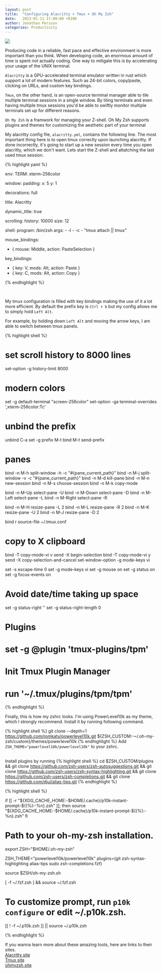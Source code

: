 ```yaml
---
layout: post
title:  "Configuring Alacritty + Tmux + Oh My Zsh"
date:   2023-01-11 17:00:00 +0100
author: Jonathan Persson
categories: Productivity
---
```


<img src="{{ site.baseurl }}/assets/terminalConfig.png">

Producing code in a reliable, fast pace and effective environment is more important than you think. When developing code, an enormous amount of time is spent *not* actually coding. One way to mitigate this is by accelerating your usage of the UNIX terminal.

`Alacritty` is a GPU-accelerated terminal emulator written in rust which support a lot of modern features. Such as 24-bit colors, copy/paste, clicking on URLs, and custom key bindings.

`Tmux`, on the other hand, is an open-source terminal manager able to tile multiple terminal sessions in a single window. By tiling terminals and even having multiple tmux sessions you'd be able to swiftly monitor multiple terminals set up for different reasons.

`Oh My Zsh` is a framwork for managing your Z-shell. Oh My Zsh supports plugins and themes for customizing the aesthetic part of your terminal

My alacritty config file, `alacritty.yml`, contains the following line. The most important thing here is to open tmux correctly upon launching alacritty. If done incorrectly, it's going to start up a new session every time you open alacritty, which we don't want. Lets start the Z-shell and attatching the last used tmux session.

{% highlight yaml %}

env:
  TERM: xterm-256color

window:
  padding:
    x: 5
    y: 1

  decorations: full

  title: Alacritty

  dynamic_title: true

scrolling:
  history: 10000
  size: 12

shell:
  program: /bin/zsh
  args:
    - -l
    - -c
    - "tmux attach || tmux"

mouse_bindings:
  - { mouse: Middle, action: PasteSelection }

key_bindings:
  - { key: V, mods: Alt, action: Paste }
  - { key: C, mods: Alt, action: Copy }

{% endhighlight %}

<br>

My tmux configuration is filled with key bindings making the use of it a lot more efficient. By default the prefix key is `Ctrl + b` but my config allows me to simply hold `Left Alt`.

For example, by holding down `Left Alt` and moving the arrow keys, I am able to switch between tmux panels.

{% highlight shell %}
# set scroll history to 8000 lines
set-option -g history-limit 8000

# modern colors
set -g default-terminal "screen-256color"
set-option -ga terminal-overrides ',xterm-256color:Tc'

# unbind the prefix
unbind C-a
set -g prefix M-t
bind M-t send-prefix

# panes
bind -n M-h split-window -h -c "#{pane_current_path}"
bind -n M-j split-window -v -c "#{pane_current_path}"
bind -n M-d kill-pane
bind -n M-n new-session
bind -n M-s choose-session
bind -n M-k copy-mode

bind -n M-Up select-pane -U 
bind -n M-Down select-pane -D
bind -n M-Left select-pane -L 
bind -n M-Right select-pane -R 

bind -n M-H resize-pane -L 2
bind -n M-L resize-pane -R 2
bind -n M-K resize-pane -U 2
bind -n M-J resize-pane -D 2

bind r source-file ~/.tmux.conf

# copy to X clipboard
bind -T copy-mode-vi v send -X begin-selection
bind -T copy-mode-vi y send -X copy-selection-and-cancel
set-window-option -g mode-keys vi

set -s escape-time 0
set -g mode-keys vi
set -g mouse on
set -g status on
set -g focus-events on

# Avoid date/time taking up space
set -g status-right ''
set -g status-right-length 0

# Plugins
# set -g @plugin 'tmux-plugins/tpm'
# Init Tmux Plugin Manager
# run '~/.tmux/plugins/tpm/tpm'

{% endhighlight %}

Finally, this is how my zshrc looks. I'm using PowerLevel10k as my theme, which I strongly recommend. 
Install it by running following command.

{% highlight shell %}
git clone --depth=1 https://github.com/romkatv/powerlevel10k.git ${ZSH_CUSTOM:-~/.oh-my-zsh/custom}/themes/powerlevel10k
{% endhighlight %}
Add `ZSH_THEME="powerlevel10k/powerlevel10k"` to your zshrc.
<br>
<br>

Install plugins by running
{% highlight shell %}
cd $ZSH_CUSTOM/plugins && git clone https://github.com/zsh-users/zsh-autosuggestions.git
&& git clone https://github.com/zsh-users/zsh-syntax-highlighting.git 
&& git clone https://github.com/zsh-users/zsh-completions.git
&& git clone https://github.com/djui/alias-tips.git
{% endhighlight %}


{% highlight shell %}

if [[ -r "${XDG_CACHE_HOME:-$HOME/.cache}/p10k-instant-prompt-${(%):-%n}.zsh" ]]; then
  source "${XDG_CACHE_HOME:-$HOME/.cache}/p10k-instant-prompt-${(%):-%n}.zsh"
fi

# Path to your oh-my-zsh installation.
export ZSH="$HOME/.oh-my-zsh"

ZSH_THEME="powerlevel10k/powerlevel10k"
plugins=(git zsh-syntax-highlighting alias-tips sudo zsh-completions fzf)

source $ZSH/oh-my-zsh.sh

[ -f ~/.fzf.zsh ] && source ~/.fzf.zsh

# To customize prompt, run `p10k configure` or edit ~/.p10k.zsh.
[[ ! -f ~/.p10k.zsh ]] || source ~/.p10k.zsh


{% endhighlight %}

If you wanna learn more about these amazing tools, here are links to their sites.
<br>
[Alacritty site][alacritty-site]
<br>
[Tmux site][tmux-site]
<br>
[ohmyzsh site][ohmyzsh-site]
<br>

[alacritty-site]: https://alacritty.org/
[tmux-site]:   https://github.com/tmux/tmux
[ohmyzsh-site]: https://ohmyz.sh/
